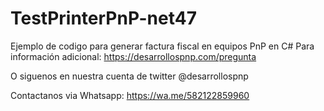 # TestPrinterPnP-net47

Ejemplo de codigo para generar factura fiscal en equipos PnP en C#
Para información adicional: https://desarrollospnp.com/pregunta

O siguenos en nuestra cuenta de twitter @desarrollospnp

Contactanos via Whatsapp: https://wa.me/582122859960

